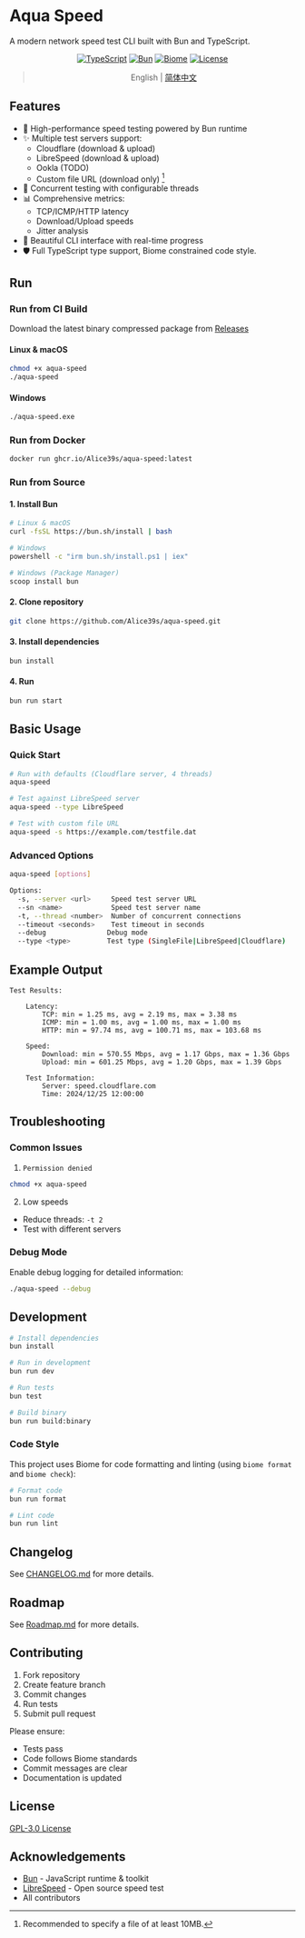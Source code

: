 # Aqua Speed

A modern network speed test CLI built with Bun and TypeScript.

<div align="center">

[![TypeScript](https://img.shields.io/badge/TypeScript-%23007ACC.svg?style=flat&logo=typescript&logoColor=white)](https://www.typescriptlang.org/)
[![Bun](https://img.shields.io/badge/Bun-%2314151a.svg?style=flat&logo=bun&logoColor=#fbf0df)](https://bun.sh)
[![Biome](https://img.shields.io/badge/Biome-%23171c2b.svg?style=flat&logo=biome&logoColor=#60a5fa)](https://biomejs.dev/)
[![License](https://img.shields.io/badge/License-GPL%203.0-blue.svg)](LICENSE)

</div>

<div align="center">


> English | [简体中文](README.zh.md)

</div>

## Features

- 🚀 High-performance speed testing powered by Bun runtime
- ✨ Multiple test servers support:
  - Cloudflare (download & upload)
  - LibreSpeed (download & upload) 
  - Ookla (TODO)
  - Custom file URL (download only) [^1]
- 🧵 Concurrent testing with configurable threads
- 📊 Comprehensive metrics:
  - TCP/ICMP/HTTP latency
  - Download/Upload speeds
  - Jitter analysis
- 🎨 Beautiful CLI interface with real-time progress
- 🛡️ Full TypeScript type support, Biome constrained code style.

## Run

### Run from CI Build

Download the latest binary compressed package from [Releases](https://github.com/Alice39s/aqua-speed/releases)

#### Linux & macOS
```bash
chmod +x aqua-speed
./aqua-speed
```

#### Windows
```bash
./aqua-speed.exe 
```

### Run from Docker

```bash
docker run ghcr.io/Alice39s/aqua-speed:latest
```

### Run from Source

#### 1. Install Bun

```bash
# Linux & macOS
curl -fsSL https://bun.sh/install | bash

# Windows
powershell -c "irm bun.sh/install.ps1 | iex"

# Windows (Package Manager)
scoop install bun
```

#### 2. Clone repository

```bash
git clone https://github.com/Alice39s/aqua-speed.git
```

#### 3. Install dependencies

```bash
bun install
```

#### 4. Run

```bash
bun run start
```

## Basic Usage

### Quick Start
```bash
# Run with defaults (Cloudflare server, 4 threads)
aqua-speed

# Test against LibreSpeed server
aqua-speed --type LibreSpeed

# Test with custom file URL
aqua-speed -s https://example.com/testfile.dat
```

### Advanced Options

```bash
aqua-speed [options]

Options:
  -s, --server <url>     Speed test server URL
  --sn <name>            Speed test server name 
  -t, --thread <number>  Number of concurrent connections  
  --timeout <seconds>    Test timeout in seconds
  --debug               Debug mode
  --type <type>         Test type (SingleFile|LibreSpeed|Cloudflare)
```

## Example Output

```
Test Results:

    Latency:
        TCP: min = 1.25 ms, avg = 2.19 ms, max = 3.38 ms
        ICMP: min = 1.00 ms, avg = 1.00 ms, max = 1.00 ms
        HTTP: min = 97.74 ms, avg = 100.71 ms, max = 103.68 ms

    Speed:
        Download: min = 570.55 Mbps, avg = 1.17 Gbps, max = 1.36 Gbps
        Upload: min = 601.25 Mbps, avg = 1.20 Gbps, max = 1.39 Gbps

    Test Information:
        Server: speed.cloudflare.com
        Time: 2024/12/25 12:00:00
```

## Troubleshooting

### Common Issues

1. `Permission denied`

```bash
chmod +x aqua-speed
```

2. Low speeds
- Reduce threads: `-t 2`
- Test with different servers

### Debug Mode

Enable debug logging for detailed information:
```bash
./aqua-speed --debug
```

## Development

```bash
# Install dependencies
bun install

# Run in development
bun run dev

# Run tests
bun test

# Build binary
bun run build:binary
```

### Code Style

This project uses Biome for code formatting and linting (using `biome format` and `biome check`):

```bash
# Format code
bun run format

# Lint code
bun run lint
```

## Changelog

See [CHANGELOG.md](CHANGELOG.md) for more details.

## Roadmap

See [Roadmap.md](Roadmap.md) for more details.

## Contributing

1. Fork repository
2. Create feature branch
3. Commit changes
4. Run tests
5. Submit pull request

Please ensure:
- Tests pass
- Code follows Biome standards
- Commit messages are clear
- Documentation is updated

## License

[GPL-3.0 License](LICENSE)

## Acknowledgements

- [Bun](https://bun.sh) - JavaScript runtime & toolkit
- [LibreSpeed](https://github.com/librespeed/speedtest) - Open source speed test
- All contributors

[^1]: Recommended to specify a file of at least 10MB.